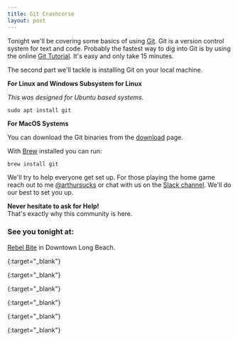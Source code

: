 ```yaml
---
title: Git Crashcorse
layout: post
---
```

Tonight we'll be covering some basics of using [Git]. Git is a version control system for text and code. Probably the fastest way to dig into Git is by using the online [Git Tutorial]. It's easy and only take 15 minutes.

The second part we'll tackle is installing Git on your local machine.

**For Linux and Windows Subsystem for Linux**

_This was designed for Ubuntu based systems._

`sudo apt install git`

**For MacOS Systems**

You can download the Git binaries from the [download] page.

With [Brew] installed you can run:

`brew install git`

We'll try to help everyone get set up. For those playing the home game reach out to me [@arthursucks] or chat with us on the [Slack channel]. We'll do our best to set you up.

**Never hesitate to ask for Help!**  
That's exactly why this community is here.

### See you tonight at:
[Rebel Bite](https://www.meetup.com/Uncoded/events/245151891/) in Downtown Long Beach.

[Git]: https://git-scm.com/
{:target="_blank"}

[Git Tutorial]: https://try.github.io/levels/1/challenges/1
{:target="_blank"}

[download]: https://git-scm.com/download/mac
{:target="_blank"}

[Brew]: https://brew.sh/
{:target="_blank"}

[@arthursucks]: https://twitter.com/arthursucks
{:target="_blank"}

[Slack channel]: https://uncodedlb.slack.com/
{:target="_blank"}

